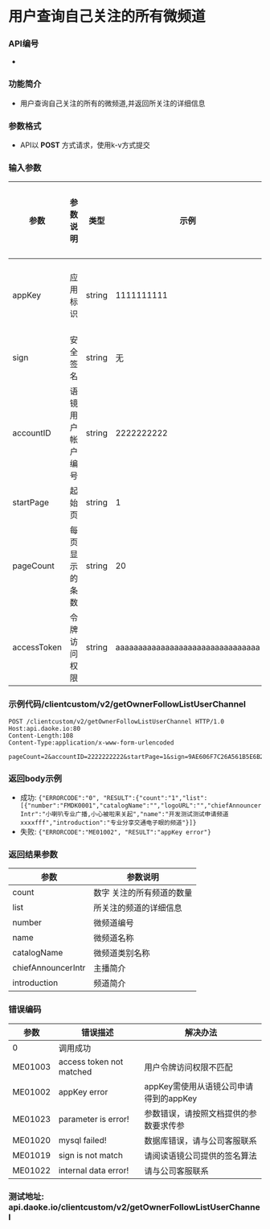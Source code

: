 
用户查询自己关注的所有微频道
========================

### API编号
* 

### 功能简介
* 用户查询自己关注的所有的微频道,并返回所关注的详细信息

### 参数格式

* API以 **POST** 方式请求，使用k-v方式提交

### 输入参数

 参数                        | 参数说明           | 类型    |   示例         | 是否允许为空 | 限制条件
----------------------------|--------------------|---------|---------------|--------------|---------------------------
 appKey                     | 应用标识           | string  | 1111111111     | 否           | 长度不大于10
 sign                       | 安全签名           | string  | 无             | 否           | 长度为40
 accountID                  | 语镜用户帐户编号    | string  | 2222222222     | 否           | 长度为10的字母
 startPage                  | 起始页             | string  | 1              | 是           | 
 pageCount                  | 每页显示的条数      | string  | 20             | 是           | 小于500的正整数
 accessToken                | 令牌访问权限        |string     |aaaaaaaaaaaaaaaaaaaaaaaaaaaaaaaa  | 否       |


### 示例代码/clientcustom/v2/getOwnerFollowListUserChannel

	POST /clientcustom/v2/getOwnerFollowListUserChannel HTTP/1.0
	Host:api.daoke.io:80
	Content-Length:108
	Content-Type:application/x-www-form-urlencoded

	pageCount=2&accountID=2222222222&startPage=1&sign=9AE606F7C26A561B5E6B299AFA402E7D030D6000&appKey=1111111111


### 返回body示例

* 成功: `{"ERRORCODE":"0", "RESULT":{"count":"1","list":[{"number":"FMDK0001","catalogName":"","logoURL":"","chiefAnnouncerIntr":"小喇叭专业广播,小心被啦来关起","name":"开发测试测试申请频道xxxxfff","introduction":"专业分享交通电子眼的频道"}]}`
* 失败: `{"ERRORCODE":"ME01002", "RESULT":"appKey error"}`


### 返回结果参数

 参数    | 参数说明
---------|--------------------------------
 count   | 数字 关注的所有频道的数量
 list    | 所关注的频道的详细信息
 number  | 微频道编号
 name    | 微频道名称
 catalogName | 微频道类别名称
 chiefAnnouncerIntr | 主播简介
 introduction  | 频道简介

### 错误编码

 参数                 | 错误描述               | 解决办法     
----------------------|------------------------|---------------------------------------
 0                    | 调用成功               | 
 ME01003 			  | access token not matched | 用户令牌访问权限不匹配
 ME01002              | appKey error         | appKey需使用从语镜公司申请得到的appKey
 ME01023              | parameter is error!   | 参数错误，请按照文档提供的参数要求传参
 ME01020              | mysql failed!        | 数据库错误，请与公司客服联系
 ME01019              | sign is not match    | 请阅读语镜公司提供的签名算法
 ME01022              | internal data error!           | 请与公司客服联系

 


### 测试地址: api.daoke.io/clientcustom/v2/getOwnerFollowListUserChannel


